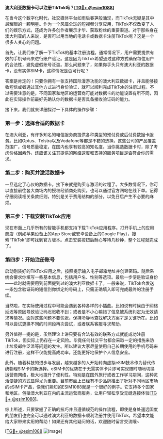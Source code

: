**澳大利亚数据卡可以注册TikTok吗？[[TG💪+ @esim1088](https://t.me/s/esim1088)]**

在当今这个数字化时代，社交媒体平台如雨后春笋般涌现，而TikTok无疑是其中最耀眼的一颗明星。作为一个风靡全球的短视频分享应用，TikTok不仅改变了人们的娱乐方式，还成为许多创作者展示才华、获取粉丝的重要渠道。对于那些身在澳大利亚的人来说，是否可以用当地的电话卡或数据卡注册TikTok呢？这是一个很多人关心的问题。

首先，让我们来了解一下TikTok的基本注册流程。通常情况下，用户需要提供有效的手机号码来进行账户验证。这是因为TikTok希望通过这种方式确保每位用户的合法性，避免虚假账号泛滥。那么问题来了，如果你手头只有澳大利亚的数据卡，没有实体SIM卡，这种情况是否可行呢？

答案是肯定的！只要你拥有一张支持国际漫游功能的澳大利亚数据卡，并且能够接收短信或者通过其他方式进行身份验证，就可以顺利完成TikTok的注册过程。不过需要注意的是，不同国家和地区的运营商可能对数据卡的功能设置有所不同，因此在实际操作前最好先确认你的数据卡是否具备接收验证码的能力。

接下来，我们就来详细探讨一下具体的操作步骤：

### 第一步：选择合适的数据卡
在澳大利亚，有许多知名的电信服务商提供各种类型的预付费或后付费数据卡服务。比如Optus、Telstra以及Vodafone等都是不错的选择。这些公司的产品覆盖范围广，信号质量稳定，在国内也享有较高的知名度。当你挑选数据卡时，除了考虑价格因素外，还应该关注其提供的网络速度和支持的服务项目是否符合你的需求。

### 第二步：购买并激活数据卡
一旦选定了心仪的数据卡，接下来就是购买与激活的过程了。大多数情况下，你可以直接前往各大商场内的授权经销商处购买，也可以通过官方网站在线下单。记得仔细阅读相关条款细则，特别是关于费用结构的部分，以免日后产生不必要的麻烦。

### 第三步：下载安装TikTok应用
现在市面上几乎所有的智能手机都支持下载TikTok应用程序。打开手机上的应用商店（例如苹果设备上的App Store或安卓设备上的Google Play），搜索“TikTok”即可找到官方版本。点击安装按钮后耐心等待几秒钟，整个过程就完成了。

### 第四步：开始注册账号
启动刚装好的TikTok应用之后，按照提示输入电子邮箱地址并创建密码。随后系统会要求你填写一些基本信息，包括用户名、性别等选项。最后一步便是验证身份——此时就需要用到前面提到过的澳大利亚数据卡了。一般来说，TikTok会发送一条包含验证码的短信到你绑定的号码上，只需正确填入即可完成最终的注册手续。

当然啦，在实际使用过程中可能会遇到各种各样的小插曲。比如说有时候由于网络延迟等原因导致验证码迟迟收不到；或者是不小心输错了信息被系统判定为无效请求等情况。面对这些问题不要慌张，保持冷静地查找解决方案才是关键所在。比如可以尝试更换不同的时间段再次尝试，或者联系客服寻求帮助。

另外值得一提的是，虽然理论上讲只要有合法有效的联系方式就能成功注册TikTok，但实际上仍存在一定风险。毕竟任何社交平台都会采取一定的措施来防止垃圾邮件泛滥等问题的发生。所以建议大家尽量使用自己长期使用的手机号码来进行注册，这样不仅能提高成功率，还能更好地保护个人信息安全。

此外，随着科技的进步与发展，越来越多的人开始转向虚拟eSIM技术作为替代传统物理SIM卡的新选择。eSIM卡的优势在于无需实体卡片即可实现随时随地切换运营商网络，极大地提升了便利性。特别是在国外旅行或者工作学习期间，这种灵活便捷的方式显得尤为重要。目前市面上已经有不少品牌推出了针对不同地区市场的eSIM卡产品，像我们熟知的ESIM1088就是一个很好的例子。它支持多个国家和地区，包括澳大利亚在内的主流运营商服务，让用户轻松享受无缝连接体验[[TG💪+ @esim1088](https://t.me/s/esim1088)]。

综上所述，只要掌握了正确的技巧并且遵循规范的操作流程，即使是身处遥远国度的朋友们也完全可以通过澳大利亚的数据卡顺利注册并使用TikTok。希望本文能给大家带来实用的帮助！如果还有其他疑问的话，欢迎随时留言交流哦~

[[TG💪+ @esim1088](https://t.me/s/esim1088) ![Image](https://i.postimg.cc/4NQfJmqS/Snipaste-2025-05-13-00-14-12.png)]